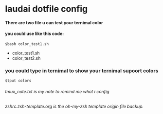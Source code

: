 # laudai dotfile config

#### There are two file u can test your ternimal color
#### you could use like this code:

`$bash color_test1.sh`

* color_test1.sh
* color_test2.sh

### you could type in ternimal to show your ternimal supoort colors
`$tput colors`

###### tmux_note.txt is my note to remind me what i config 
###### zshrc.zsh-template.org is the oh-my-zsh template origin file backup.
